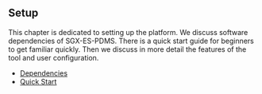 ## Setup

This chapter is dedicated to setting up the platform. We discuss software dependencies of SGX-ES-PDMS. There is a quick start guide for beginners to get familiar quickly. Then we discuss in more detail the features of the tool and user configuration.

* [Dependencies](dependencies.md)
* [Quick Start](quick_start.md)
